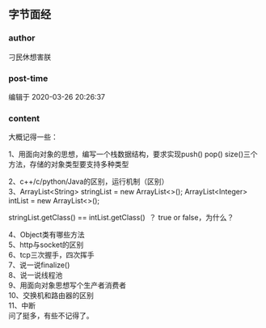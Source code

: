 ## 字节面经
### author 
刁民休想害朕
### post-time 

编辑于  2020-03-26 20:26:37
### content 
<div class="post-topic-des nc-post-content">
 <div>
  大概记得一些：
 </div>
 <div>
  <p>
   1、用面向对象的思想，编写一个栈数据结构，要求实现push() pop() size()三个方法，存储的对象类型要支持多种类型
  </p>
  <div>
   2、c++/c/python/Java的区别，运行机制（区别）
  </div>
  <div>
   3、ArrayList&lt;String&gt; stringList = new ArrayList&lt;&gt;(); ArrayList&lt;Integer&gt; intList = new ArrayList&lt;&gt;();
  </div>
  <p>
   stringList.getClass() == intList.getClass()  ？ true or false，为什么？
  </p>
  <div>
   <span>
    4、Object类有哪些方法
   </span>
  </div>
  5、http与socket的区别
  <br/>
 </div>
 <div>
  6、tcp三次握手，四次挥手
 </div>
 <div>
  7、说一说finalize()
 </div>
 <div>
  8、说一说线程池
 </div>
 <div>
  9、用面向对象思想写个生产者消费者
 </div>
 <div>
  10、交换机和路由器的区别
 </div>
 <div>
  11、中断
 </div>
 <div>
  问了挺多，有些不记得了。
 </div>
 <div>
  <br/>
 </div>
</div>

